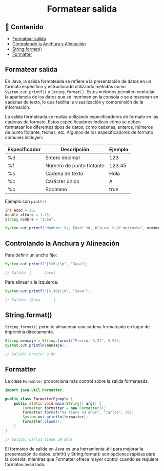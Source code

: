 <h1 align="center">Formatear salida</h1>

<h2>📑 Contenido</h2>

- [Formatear salida](#formatear-salida)
- [Controlando la Anchura y Alineación](#controlando-la-anchura-y-alineación)
- [String.format()](#stringformat)
- [Formatter](#formatter)

## Formatear salida

En Java, la salida formateada se refiere a la presentación de datos en un formato específico y estructurado utilizando métodos como `System.out.printf()` y `String.format()`. Estos métodos permiten controlar la apariencia de los datos que se imprimen en la consola o se almacenan en cadenas de texto, lo que facilita la visualización y comprensión de la información.

La salida formateada se realiza utilizando especificadores de formato en las cadenas de formato. Estos especificadores indican cómo se deben formatear los diferentes tipos de datos, como cadenas, enteros, números de punto flotante, fechas, etc. Algunos de los especificadores de formato comunes incluyen:

| Especificador | Descripción              | Ejemplo |
| ------------- | ------------------------ | ------- |
| %d            | Entero decimal           | 123     |
| %f            | Número de punto flotante | 123.45  |
| %s            | Cadena de texto          | Hola    |
| %c            | Carácter único           | A       |
| %b            | Booleano                 | true    |

Ejemplo con `pintf()`

```java
int edad = 30;
double altura = 1.75;
String nombre = "Juan";

System.out.printf("Nombre: %s, Edad: %d, Altura: %.2f metros%n", nombre, edad, altura);
```

## Controlando la Anchura y Alineación

Para definir un ancho fijo:

```java
System.out.printf("|%10s|\n", "Java");

// Salida: |      Java|
```

Para alinear a la izquierda:

```java
System.out.printf("|%-10s|\n", "Java");

// Salida: |Java      |
```

## String.format()

`String.format()` permite almacenar una cadena formateada en lugar de imprimirla directamente.

```java
String mensaje = String.format("Precio: %.2f", 9.99);
System.out.println(mensaje);

// Salida: Precio: 9.99
```

## Formatter

La clase `Formatter` proporciona más control sobre la salida formateada.

```java
import java.util.Formatter;

public class FormatterEjemplo {
    public static void main(String[] args) {
        Formatter formatter = new Formatter();
        formatter.format("%s tiene %d años", "Carlos", 30);
        System.out.println(formatter);
        formatter.close();
    }
}

// Salida: Carlos tiene 30 años
```

El formateo de salida en Java es una herramienta útil para mejorar la presentación de datos. printf() y String.format() son opciones rápidas para la consola, mientras que Formatter ofrece mayor control cuando se requiere formateo avanzado.
